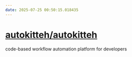 ```yaml
---
date: 2025-07-25 00:50:15.018435
---
```


# [autokitteh/autokitteh](https://github.com/autokitteh/autokitteh)

code-based workflow automation platform for developers